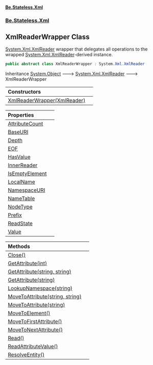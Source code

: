 #### [Be.Stateless.Xml](README.md 'README')
### [Be.Stateless.Xml](Be.Stateless.Xml.md 'Be.Stateless.Xml')

## XmlReaderWrapper Class

[System.Xml.XmlReader](https://docs.microsoft.com/en-us/dotnet/api/System.Xml.XmlReader 'System.Xml.XmlReader') wrapper that delegates all operations to the wrapped [System.Xml.XmlReader](https://docs.microsoft.com/en-us/dotnet/api/System.Xml.XmlReader 'System.Xml.XmlReader')-derived instance.

```csharp
public abstract class XmlReaderWrapper : System.Xml.XmlReader
```

Inheritance [System.Object](https://docs.microsoft.com/en-us/dotnet/api/System.Object 'System.Object') &#129106; [System.Xml.XmlReader](https://docs.microsoft.com/en-us/dotnet/api/System.Xml.XmlReader 'System.Xml.XmlReader') &#129106; XmlReaderWrapper

| Constructors | |
| :--- | :--- |
| [XmlReaderWrapper(XmlReader)](XmlReaderWrapper.XmlReaderWrapper(XmlReader).md 'Be.Stateless.Xml.XmlReaderWrapper.XmlReaderWrapper(System.Xml.XmlReader)') | |

| Properties | |
| :--- | :--- |
| [AttributeCount](XmlReaderWrapper.AttributeCount.md 'Be.Stateless.Xml.XmlReaderWrapper.AttributeCount') | |
| [BaseURI](XmlReaderWrapper.BaseURI.md 'Be.Stateless.Xml.XmlReaderWrapper.BaseURI') | |
| [Depth](XmlReaderWrapper.Depth.md 'Be.Stateless.Xml.XmlReaderWrapper.Depth') | |
| [EOF](XmlReaderWrapper.EOF.md 'Be.Stateless.Xml.XmlReaderWrapper.EOF') | |
| [HasValue](XmlReaderWrapper.HasValue.md 'Be.Stateless.Xml.XmlReaderWrapper.HasValue') | |
| [InnerReader](XmlReaderWrapper.InnerReader.md 'Be.Stateless.Xml.XmlReaderWrapper.InnerReader') | |
| [IsEmptyElement](XmlReaderWrapper.IsEmptyElement.md 'Be.Stateless.Xml.XmlReaderWrapper.IsEmptyElement') | |
| [LocalName](XmlReaderWrapper.LocalName.md 'Be.Stateless.Xml.XmlReaderWrapper.LocalName') | |
| [NamespaceURI](XmlReaderWrapper.NamespaceURI.md 'Be.Stateless.Xml.XmlReaderWrapper.NamespaceURI') | |
| [NameTable](XmlReaderWrapper.NameTable.md 'Be.Stateless.Xml.XmlReaderWrapper.NameTable') | |
| [NodeType](XmlReaderWrapper.NodeType.md 'Be.Stateless.Xml.XmlReaderWrapper.NodeType') | |
| [Prefix](XmlReaderWrapper.Prefix.md 'Be.Stateless.Xml.XmlReaderWrapper.Prefix') | |
| [ReadState](XmlReaderWrapper.ReadState.md 'Be.Stateless.Xml.XmlReaderWrapper.ReadState') | |
| [Value](XmlReaderWrapper.Value.md 'Be.Stateless.Xml.XmlReaderWrapper.Value') | |

| Methods | |
| :--- | :--- |
| [Close()](XmlReaderWrapper.Close().md 'Be.Stateless.Xml.XmlReaderWrapper.Close()') | |
| [GetAttribute(int)](XmlReaderWrapper.GetAttribute(int).md 'Be.Stateless.Xml.XmlReaderWrapper.GetAttribute(int)') | |
| [GetAttribute(string, string)](XmlReaderWrapper.GetAttribute(string,string).md 'Be.Stateless.Xml.XmlReaderWrapper.GetAttribute(string, string)') | |
| [GetAttribute(string)](XmlReaderWrapper.GetAttribute(string).md 'Be.Stateless.Xml.XmlReaderWrapper.GetAttribute(string)') | |
| [LookupNamespace(string)](XmlReaderWrapper.LookupNamespace(string).md 'Be.Stateless.Xml.XmlReaderWrapper.LookupNamespace(string)') | |
| [MoveToAttribute(string, string)](XmlReaderWrapper.MoveToAttribute(string,string).md 'Be.Stateless.Xml.XmlReaderWrapper.MoveToAttribute(string, string)') | |
| [MoveToAttribute(string)](XmlReaderWrapper.MoveToAttribute(string).md 'Be.Stateless.Xml.XmlReaderWrapper.MoveToAttribute(string)') | |
| [MoveToElement()](XmlReaderWrapper.MoveToElement().md 'Be.Stateless.Xml.XmlReaderWrapper.MoveToElement()') | |
| [MoveToFirstAttribute()](XmlReaderWrapper.MoveToFirstAttribute().md 'Be.Stateless.Xml.XmlReaderWrapper.MoveToFirstAttribute()') | |
| [MoveToNextAttribute()](XmlReaderWrapper.MoveToNextAttribute().md 'Be.Stateless.Xml.XmlReaderWrapper.MoveToNextAttribute()') | |
| [Read()](XmlReaderWrapper.Read().md 'Be.Stateless.Xml.XmlReaderWrapper.Read()') | |
| [ReadAttributeValue()](XmlReaderWrapper.ReadAttributeValue().md 'Be.Stateless.Xml.XmlReaderWrapper.ReadAttributeValue()') | |
| [ResolveEntity()](XmlReaderWrapper.ResolveEntity().md 'Be.Stateless.Xml.XmlReaderWrapper.ResolveEntity()') | |
